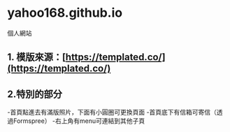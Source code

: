 # yahoo168.github.io
個人網站
## **1. 模版來源：[https://templated.co/](https://templated.co/)** 
## 2.特別的部分
-首頁點進去有滿版照片，下面有小圓圈可更換頁面
-首頁底下有信箱可寄信（透過Formspree）
-右上角有menu可連結到其他子頁
